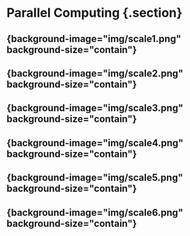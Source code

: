 # Parallel Computing {.section}

## {background-image="img/scale1.png" background-size="contain"}
## {background-image="img/scale2.png" background-size="contain"}
## {background-image="img/scale3.png" background-size="contain"}
## {background-image="img/scale4.png" background-size="contain"}
## {background-image="img/scale5.png" background-size="contain"}
## {background-image="img/scale6.png" background-size="contain"}

